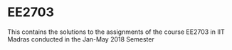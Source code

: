 # EE2703
This contains the solutions to the assignments of the course EE2703 in IIT Madras conducted in the Jan-May 2018 Semester
